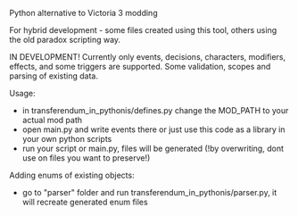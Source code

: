 Python alternative to Victoria 3 modding

For hybrid development - some files created using this tool, others using the old paradox scripting way.

IN DEVELOPMENT!
Currently only events, decisions, characters, modifiers, effects, and some triggers are supported. Some validation, scopes and parsing of existing data.

Usage:
- in transferendum_in_pythonis/defines.py change the MOD_PATH to your actual mod path
- open main.py and write events there or just use this code as a library in your own python scripts
- run your script or main.py, files will be generated (!by overwriting, dont use on files you want to preserve!)

Adding enums of existing objects:
- go to "parser" folder and run transferendum_in_pythonis/parser.py, it will recreate generated enum files
